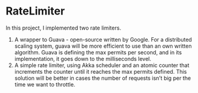 # RateLimiter
In this project, I implemented two rate limiters.
1. A wrapper to Guava - open-source written by Google.
For a distributed scaling system, guava will be more efficient to use than an own written algorithm. Guava is defining the max permits per second, and in its implementation, it goes down to the milliseconds level.
2. A simple rate limiter, using Akka scheduler and an atomic counter that increments the counter until it reaches the max permits defined. This solution will be better in cases the number of requests isn’t big per the time we want to throttle.
